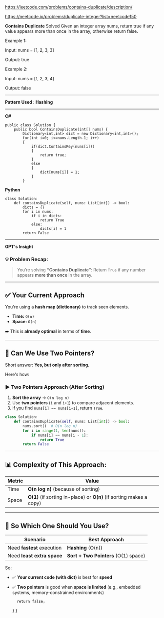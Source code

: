 https://leetcode.com/problems/contains-duplicate/description/

https://neetcode.io/problems/duplicate-integer?list=neetcode150

**Contains Duplicate**
Solved 
Given an integer array nums, return true if any value appears more than once in the array, otherwise return false.

Example 1:

Input: nums = [1, 2, 3, 3]

Output: true

Example 2:

Input: nums = [1, 2, 3, 4]

Output: false

----

**Pattern Used : Hashing**

----

**C#**

    public class Solution {
        public bool ContainsDuplicate(int[] nums) {
            Dictionary<int,int> dict = new Dictionary<int,int>();
            for(int i=0; i<=nums.Length-1; i++)
            {
                if(dict.ContainsKey(nums[i]))
                {
                    return true;
                }
                else
                {
                    dict[nums[i]] = 1;
                }
            }

**Python**

    class Solution:
        def containsDuplicate(self, nums: List[int]) -> bool:
            dicts = {}
            for i in nums:
                if i in dicts:
                    return True
                else:
                    dicts[i] = 1
            return False

----

**GPT's Insight**

### 💡 Problem Recap:

> You’re solving **“Contains Duplicate”**:
> Return `True` if any number appears **more than once** in the array.

---

## ✅ Your Current Approach

You're using a **hash map (dictionary)** to track seen elements.

* **Time:** `O(n)`
* **Space:** `O(n)`

➡️ This is **already optimal** in terms of **time**.

---

## 🧠 Can We Use Two Pointers?

Short answer: **Yes, but only after sorting.**

Here's how:

### ▶️ Two Pointers Approach (After Sorting)

1. **Sort the array** → `O(n log n)`
2. Use **two pointers** (`i` and `i+1`) to compare adjacent elements.
3. If you find `nums[i] == nums[i+1]`, return `True`.

```python
class Solution:
    def containsDuplicate(self, nums: List[int]) -> bool:
        nums.sort()  # O(n log n)
        for i in range(1, len(nums)):
            if nums[i] == nums[i - 1]:
                return True
        return False
```

---

## 📊 Complexity of This Approach:

| Metric | Value                                                                |
| ------ | -------------------------------------------------------------------- |
| Time   | **O(n log n)** (because of sorting)                                  |
| Space  | **O(1)** (if sorting in-place) or **O(n)** (if sorting makes a copy) |

---

## 🤔 So Which One Should You Use?

| Scenario                   | Best Approach                        |
| -------------------------- | ------------------------------------ |
| Need **fastest** execution | **Hashing** (O(n))                   |
| Need **least extra space** | **Sort + Two Pointers** (O(1) space) |

So:

* ✅ **Your current code (with dict)** is best for **speed**
* ✅ **Two pointers** is good when **space is limited** (e.g., embedded systems, memory-constrained environments)

        return false;
    }
}
